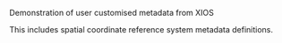 Demonstration of user customised metadata from XIOS

This includes spatial coordinate reference system metadata definitions.
